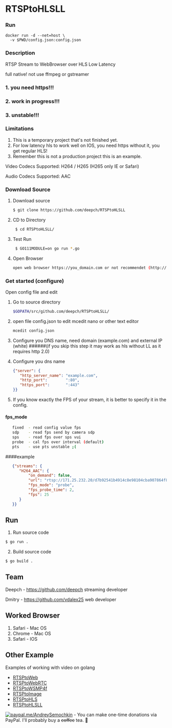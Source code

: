 # RTSPtoHLSLL

### Run

```shell
docker run -d --net=host \
  -v $PWD/config.json:config.json
```

### Description


RTSP Stream to WebBrowser over HLS Low Latency

full native! not use ffmpeg or gstreamer

### 1. you need https!!!
### 2. work in progress!!!
### 3. unstable!!!

### Limitations

1) This is a temporary project that's not finished yet.
2) For low latency hls to work well on IOS, you need https without it, you get regular HLS!
3) Remember this is not a production project this is an example.

Video Codecs Supported: H264 / H265 (H265 only IE or Safari)

Audio Codecs Supported: AAC
### Download Source

1. Download source
   ```bash 
   $ git clone https://github.com/deepch/RTSPtoHLSLL  
   ```
3. CD to Directory
   ```bash
    $ cd RTSPtoHLSLL/
   ```
4. Test Run
   ```bash
    $ GO111MODULE=on go run *.go
   ```
5. Open Browser
    ```bash
    open web browser https://you_domain.com or not recommendet (http://127.0.0.1:8083)
    ```
   
### Get started (configure)
Open config file and edit

1) Go to source directory 
   ```bash
   $GOPATH/src/github.com/deepch/RTSPtoHLSLL/
   ```
2) open file config.json to edit mcedit nano or other text editor
      ```bash
   mcedit config.json
   ```

1) Configure you DNS name, need domain (example.com) and external IP (white) 
   ######(if you skip this step it may work as hls without LL as it requires http 2.0)
2) Configure you dns name
   ```json
   {"server": {
      "http_server_name": "example.com",
      "http_port":        ":80",
      "https_port":       ":443"
   }}
   ```
3) If you know exactly the FPS of your stream, it is better to specify it in the config.

#### fps_mode
```bash
   fixed  - read config value fps 
   sdp    - read fps send by camera sdp
   sps    - read fps over sps vui 
   probe  - cal fps over interval (default)
   pts    - use pts unstable ;(  
```
   ####example
```json
   {"streams": {
      "H264_AAC": {
          "on_demand": false,
          "url": "rtsp://171.25.232.20/d7b92541b4914c8e98104cba907864f8",
          "fps_mode": "probe",
          "fps_probe_time": 2,
          "fps": 25
      }
   }}
   ```

## Run

1. Run source code
```bash
$ go run .
```

2. Build source code
```bash
$ go build .
```

## Team

Deepch - https://github.com/deepch streaming developer

Dmitry - https://github.com/vdalex25 web developer

## Worked Browser

1) Safari - Mac OS
2) Chrome - Mac OS
3) Safari - IOS

## Other Example

Examples of working with video on golang

- [RTSPtoWeb](https://github.com/deepch/RTSPtoWeb)
- [RTSPtoWebRTC](https://github.com/deepch/RTSPtoWebRTC)
- [RTSPtoWSMP4f](https://github.com/deepch/RTSPtoWSMP4f)
- [RTSPtoImage](https://github.com/deepch/RTSPtoImage)
- [RTSPtoHLS](https://github.com/deepch/RTSPtoHLS)
- [RTSPtoHLSLL](https://github.com/deepch/RTSPtoHLSLL)

[![paypal.me/AndreySemochkin](https://ionicabizau.github.io/badges/paypal.svg)](https://www.paypal.me/AndreySemochkin) - You can make one-time donations via PayPal. I'll probably buy a ~~coffee~~ tea. :tea: